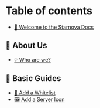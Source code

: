 # Table of contents

* [👋 Welcome to the Starnova Docs](README.md)

## 📗 About Us

* [💡 Who are we?](about-us/who-are-we.md)

## 📆 Basic Guides

* [📝 Add a Whitelist](basic-guides/add-a-whitelist.md)
* [🖼 Add a Server Icon](basic-guides/add-a-server-icon.md)
